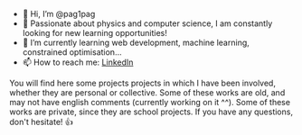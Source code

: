 - 👋 Hi, I’m @pag1pag
- 👀 Passionate about physics and computer science, I am constantly looking for new learning opportunities!
- 🌱 I’m currently learning web development, machine learning, constrained optimisation...
- 📫 How to reach me: [LinkedIn](https://www.linkedin.com/in/pierre-antoine-goutier)
<!--- - 💞️ I’m looking to collaborate on ... --->

You will find here some projects projects in which I have been involved, whether they are personal or collective.
Some of these works are old, and may not have english comments (currently working on it ^^).
Some of these works are private, since they are school projects.
If you have any questions, don't hesitate! 👍

<!---
pag1pag/pag1pag is a ✨ special ✨ repository because its `README.md` (this file) appears on your GitHub profile.
You can click the Preview link to take a look at your changes.
--->
